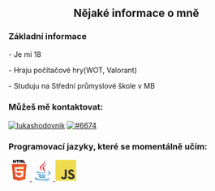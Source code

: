 <h2 align="center" text-align="bold" text-decoration="underline white">Nějaké informace o mně</h2>

<h3 align="left" >Základní informace</h3>
<p>- Je mi 18</p>
<p>- Hraju počítačové hry(WOT, Valorant)</p>
<p>- Studuju na Střední průmyslové škole v MB</p>


<h3 align="left" >Můžeš mě kontaktovat:</h3>
<p align="left">
<a href="https://instagram.com/lukashodovnik" target="blank"><img align="center" src="https://raw.githubusercontent.com/rahuldkjain/github-profile-readme-generator/master/src/images/icons/Social/instagram.svg" alt="lukashodovnik" height="42" width="42" /></a>
<a href="https://discord.gg/Lukas_is_Mighty#6674" target="blank"><img align="center" src="https://raw.githubusercontent.com/rahuldkjain/github-profile-readme-generator/master/src/images/icons/Social/discord.svg" alt="#6674" height="42" width="42" /></a>
</p>

<h3 align="left">Programovací jazyky, které se momentálně učím:</h3>
<p align="left"> <a href="https://www.w3.org/html/" target="_blank" rel="noreferrer"> <img src="https://raw.githubusercontent.com/devicons/devicon/master/icons/html5/html5-original-wordmark.svg" alt="html5" width="42" height="42"/> </a> <a href="https://www.java.com" target="_blank" rel="noreferrer"> <img src="https://raw.githubusercontent.com/devicons/devicon/master/icons/java/java-original.svg" alt="java" width="42" height="42"/> </a>                                                                                                                                 <a href="https://developer.mozilla.org/en-US/docs/Web/JavaScript" target="_blank" rel="noreferrer"> <img src="https://raw.githubusercontent.com/devicons/devicon/master/icons/javascript/javascript-original.svg" alt="javascript" width="42" height="42" /> </a> </p>


